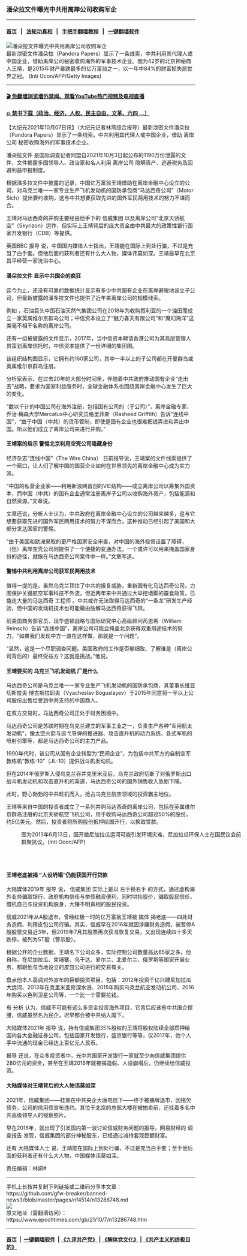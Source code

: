 ### 潘朵拉文件曝光中共用离岸公司收购军企
------------------------

#### [首页](https://github.com/gfw-breaker/banned-news3/blob/master/README.md) &nbsp;&nbsp;|&nbsp;&nbsp; [法轮功真相](https://github.com/begood0513/basic/blob/master/README.md)  &nbsp;&nbsp;|&nbsp;&nbsp; [手把手翻墙教程](https://github.com/gfw-breaker/guides/wiki)  &nbsp;&nbsp;|&nbsp;&nbsp; [一键翻墙软件](https://github.com/gfw-breaker/nogfw/blob/master/README.md)  



<div><img alt="潘朵拉文件曝光中共用离岸公司收购军企" class="attachment-djy_600_400 size-djy_600_400 wp-post-image" src="https://i.epochtimes.com/assets/uploads/2015/10/1510031955402003-600x400.jpg"/>
<div class="caption">
 最新泄密文件潘朵拉（Pandora Papers）显示了一条线索，中共利用其代理人或中国企业，借助离岸公司秘密收购海外的军事技术企业。图为42岁的北京神秘商人王靖，是2015年财产暴跌最多的亿万富翁之一，以一年中84%的财富损失居世界之冠。 (Inti Ocon/AFP/Getty Images)
</div></div><hr/>

#### [ 🎬  免翻墙浏览墙外禁闻、观看YouTube热门视频及电视直播](https://github.com/gfw-breaker/HelloWorld)

#### [ 💥  禁书下载（政治、经济、人权、民主自由、文革、六四 ...）](https://github.com/gfw-breaker/books/blob/master/README.md)

<div><p>
 【大纪元2021年10月07日讯】（大纪元记者林燕综合报导）最新泄密文件潘朵拉（Pandora Papers）显示了一条线索，中共利用其代理人或中国企业，借助
 <ok href="https://www.epochtimes.com/gb/tag/%E7%A6%BB%E5%B2%B8%E5%85%AC%E5%8F%B8.html">
  离岸公司
 </ok>
 秘密收购海外的军事技术企业。
</p>
<p>
 <ok href="https://www.icij.org/investigations/pandora-papers/">
  潘朵拉文件
 </ok>
 是国际调查记者同盟自2021年10月3日起公布的1190万份泄露的文件，文件揭露多国领导人、政治家和名人利用
 <ok href="https://www.epochtimes.com/gb/tag/%E7%A6%BB%E5%B2%B8%E5%85%AC%E5%8F%B8.html">
  离岸公司
 </ok>
 隐瞒资产、逃避税务及回避利益申报制度。
</p>
<p>
 根据潘多拉文件中披露的记录，中国亿万富翁王靖借助在离岸金融中心设立的公司，对乌克兰唯一一家专业生产飞机发动机的国防承包商“马达西奇公司”（Motor Sich）提出要约收购，这与中共想要获取先进的国外军民两用技术的努力不谋而合。
</p>
<p>
 王靖对马达西奇的并购主要经由他手下的
 <ok href="https://www.epochtimes.com/gb/tag/%E4%BF%A1%E5%A8%81%E9%9B%86%E5%9B%A2.html">
  信威集团
 </ok>
 以及离岸公司“北京天骄航空”（Skyrizon）运作，但实际上王靖背后的庞大资金由中共最大的政策性银行国家开发银行（CDB）等提供。
</p>
<p>
 英国BBC
 <ok href="https://www.bbc.com/zhongwen/simp/world-58436803">
  报导
 </ok>
 说，中国国内媒体人士指出，王靖能在国际上到处行骗，不过是充当了白手套。但他后面的获利者还有什么大人物，媒体讳莫如深。王靖最早在北京昌平经营一家洗浴中心。
</p>
<h4>
 <ok href="https://www.epochtimes.com/gb/tag/%E6%BD%98%E6%9C%B5%E6%8B%89%E6%96%87%E4%BB%B6.html">
  潘朵拉文件
 </ok>
 显示中共国企的疯狂
</h4>
<p>
 迄今为止，还没有可靠的数据统计显示有多少中共国有企业在离岸避税地设立子公司，但最新披露的潘多拉文件也提供了近年来离岸公司的规模线索。
</p>
<p>
 <ok href="https://www.thewirechina.com/2021/10/03/chinas-shell-game/">
  例如
 </ok>
 ，石油巨头中国石油天然气集团公司在2018年为收购叙利亚的一个油田而成立一家英属维尔京群岛公司；中信资本设立了“魅力春天有限公司”和“魔幻海洋”这类毫不相干名称的离岸公司。
</p>
<p>
 还有一组被披露的文件显示，2017年，当中信资本聘请香港公司为其高层管理人员策划离岸信托时，中信资本提供了一份详细的集团图。
</p>
<p>
 该组织结构图显示，它拥有约160家公司，其中一半以上的子公司都在开曼群岛或英属维尔京群岛注册。
</p>
<p>
 分析家表示，在过去20年的大部分时间里，伴随着中共政府推动国有企业“走出去”战略，要求为国家利益服务时，全球金融体系也围绕离岸金融中心发生了巨大的变化。
</p>
<p>
 “数以千计的中国公司在海外注册，包括国有公司的（子公司）”，离岸金融专家、乔治‧梅森大学Mercatus中心研究员格里菲斯（Rasheed Griffith）告诉“连线中国”，“由于中国（中共）的货币管制，即使是国有企业也很难把钱弄进和弄出中国。所以他们成立了离岸公司来进行并购。”
</p>
<h4>
 王靖案的启示 警惕北京利用空壳公司隐藏身份
</h4>
<p>
 <ok href="https://www.thewirechina.com/2021/10/03/chinas-shell-game/">
  经济杂志“连线中国”（The Wire China）
 </ok>
 日前报导说，王靖案的文件线索提供了一个窗口，让人们了解中国的国营企业如何在世界领先的离岸金融中心成为实力派。
</p>
<p>
 “中国的私营企业家——利用新浪网首创的VIE结构——成立离岸公司以筹集外国资本，而中国（中共）的国有企业通常注册离岸子公司以收购海外资产，包括能源和自然资源。”文章说。
</p>
<p>
 文章还说，分析人士认为，中共政府在离岸金融中心设立的公司越来越多，这与它想要获取先进的国外军民两用技术的努力不谋而合，这种推动已经引起了美国和大部分发达国家的警惕。
</p>
<p>
 “由于美国和欧洲采取的更严格国家安全审查，对中国的海外投资设置了障碍，（但）离岸空壳公司则提供了一个便捷的变通办法，一个或许可以用来掩盖国家身份的途径，就像在马达西奇公司案件中一样。”文章写道。
</p>
<h4>
 警惕中共利用离岸公司获军民两用技术
</h4>
<p>
 值得一提的是，虽然乌克兰顶住了中共的报复威胁，重新国有化马达西奇公司，力图保护关键航空军事科技不外流，但近两年来中共通过大举挖墙脚的蚕食政策，已撬走大量的马达西奇
 <ok href="https://tw.appledaily.com/international/20210130/UQL75DT5BVEEHBJQ6TPUWXIEVU">
  工程师
 </ok>
 。中共或许无法取得马达西奇的“一条龙”研发生产经验，但中国的发动机技术也可能藉由肢解马达西奇获得飞跃。
</p>
<p>
 前美国商务部官员、现华盛顿战略与国际研究中心高级顾问芮恩希（William Reinsch）告诉“连线中国”，离岸公司可能会掩盖北京获得双重用途技术的努力，“如果我们发现中方一直在这样做，那就是一个问题”。
</p>
<p>
 “显然，这是一个尽职调查问题。美国政府的工作是否够细致、了解谁是（离岸公司背后的）最终受益方？这就是挑战。”他说。
</p>
<h4>
 王靖要买的
 <ok href="https://www.epochtimes.com/gb/tag/%E4%B9%8C%E5%85%8B%E5%85%B0%E9%A3%9E%E6%9C%BA%E5%8F%91%E5%8A%A8%E6%9C%BA.html">
  乌克兰飞机发动机
 </ok>
 厂是什么
</h4>
<p>
 马达西奇公司是乌克兰唯一一家专业生产飞机发动机的国防承包商，其董事长维亚切斯拉夫‧博古斯拉耶夫（Vyacheslav Boguslayev）于2015年同意将一半以上公司股份出售给受到中共支持的中国商人。
</p>
<p>
 在双方交易时，马达西奇公司正处于财务困境中。
</p>
<p>
 马达西奇公司是苏联时期在乌克兰建立的军事工业之一，负责生产各种“军用航太发动机”，像太空火箭与巡弋导弹的推进器、攻击直升机的动力系统、各式军机的喷射引擎等，都是马达西奇公司的主力产品。
</p>
<p>
 1990年代时，该公司从国有企业转型为“民间企业”，为包括中共军方的自制空军教练机“教练-10”（JL-10）提供战斗机发动机。
</p>
<p>
 但在2014年俄罗斯入侵乌克兰吞并克里米亚后，乌克兰政府切断了对俄罗斯出口战斗机发动机和攻击直升机的渠道，马达西奇公司的国外销售收入急剧下降。
</p>
<p>
 此时，野心勃勃的中共趁机而入，抢占乌克兰航空领域的投资霸主地位。
</p>
<p>
 王靖等来自中国的投资者成立了一系列并购马达西奇的离岸公司，包括在英属维尔京群岛注册的北京天骄航空飞机公司，用于收购马达西奇公司超过50%的股份，约5亿美元。然后，投资者将所购股份抵押给国开行，以换取贷款。
</p>
<figure aria-describedby="caption-attachment-6717198" class="wp-caption aligncenter" id="attachment_6717198" style="width: 599px">
 <ok href="https://i.epochtimes.com/assets/uploads/2013/06/1306150426071758.jpg" target="_blank">
  <img alt="" class="wp-image-6717198" src="https://i.epochtimes.com/assets/uploads/2013/06/1306150426071758-450x300.jpg"/>
 </ok>
 <br/><figcaption class="wp-caption-text" id="caption-attachment-6717198">
  图为2013年6月13日，因开凿尼加拉瓜运河可能引发环境灾难，尼加拉瓜环保人士在国民议会前群聚抗议。(Inti Ocon/AFP)
 </figcaption><br/>
</figure><br/>
<h4>
 王靖老底被揭 “人设坍塌”仍能获国开行贷款
</h4>
<p>
 大陆媒体2019年
 <ok href="https://cj.sina.com.cn/articles/view/1444893750/561f543600100len6">
  报导
 </ok>
 说，
 <ok href="https://www.epochtimes.com/gb/tag/%E4%BF%A1%E5%A8%81%E9%9B%86%E5%9B%A2.html">
  信威集团
 </ok>
 实际上是以
 <ok href="https://finance.sina.com.cn/chanjing/gsnews/2019-03-04/doc-ihrfqzkc0884103.shtml">
  左手换右手
 </ok>
 的方式，通过虚构海外业务骗取银行、政府机构信任与举债融资便利，同时哄抬股价，骗取股民信任，借机自己与投资机构脱身，大赚不明真相的股民投资。
</p>
<p>
 信威2021年从A股退市，曾经红极一时的亿万富翁王靖被
 <ok href="https://www.163.com/dy/article/GBVE2F72051986UM.html">
  媒体
 </ok>
 揭老底——四处财务造假、利用皮包公司行骗。其实，信威早在2016年就因涉嫌财务造假，被暂停A股股票交易近3年，但2019年7月其股票再次获准恢复交易，又出现连续四十多天跌停，被列为ST股（警示股）。
</p>
<p>
 根据公开的企业数据，王靖名下公司众多，实际控制公司数量高达65家之多。他自称，在尼加拉瓜、柬埔寨、乌干达、爱尔兰、北爱尔兰、俄罗斯等国家开展业务，都跟他与当地设立的皮包公司进行的交易有关。
</p>
<p>
 盘点他本人高调对外宣布的巨额投资项目，包括：2012年投资千亿兴建尼加拉瓜大运河、2013年在克里米亚修深水港、2015年购买乌克兰航空发动机公司、2016年购买以色列卫星公司等，一个比一个需要花钱。
</p>
<p>
 有
 <ok href="https://tw.appledaily.com/international/20210130/UQL75DT5BVEEHBJQ6TPUWXIEVU/">
  分析
 </ok>
 认为，信威不可能有这么多资金投资海外项目，它背后应该有中共国企撑腰，信威虽然名为民企，迟早都会被中共纳入麾下。
</p>
<p>
 大陆媒体2021年
 <ok href="https://www.163.com/dy/article/GF9KH8JI05199LN1.html">
  报导
 </ok>
 说，持有信威集团35%股权的王靖将股权陆续全部质押给国内各大金融证券公司，包括国家开发银行，盛京银行等等，仅2017年，他个人手中流通的现金已经达上百亿元人民币。
</p>
<p>
 <ok href="https://www.thepaper.cn/newsDetail_forward_7614502">
  报导
 </ok>
 还说，在众多投资者中，光中共国家开发银行一家就至少向信威集团提供280亿元的资金，甚至在王靖2016年就被揭造假、人设崩塌后，仍继续给信威投资。
</p>
<h4>
 大陆媒体对王靖背后的大人物讳莫如深
</h4>
<p>
 2021年，信威集团——挂靠在中共央企大唐电信下——终于被摘牌退市，因拖欠债务，公司的信用债宣布违约。其位于北京的总部大楼在被拍卖前，还挂着多名中共高级领导人的视察照片。
</p>
<p>
 早在2016年，就出现了引发国内第一波讨论信威财务问题的报导。网易财经的
 <ok href="http://“信威集团惊天局：隐匿巨额债务 神秘人套现离场”">
  调查报告
 </ok>
 发现，信威集团的部分神秘股东，已经通过减持套现巨额财富。
</p>
<p>
 还有
 <ok href="https://www.bbc.com/zhongwen/simp/world-58436803">
  大陆媒体人士
 </ok>
 说，王靖能在国际上到处行骗，不过是充当白手套；至于他后面的获利者还有什么大人物，中国媒体讳莫如深。
</p>
<p>
 责任编辑：林妍#
</p>
</div>
<hr/>
手机上长按并复制下列链接或二维码分享本文章：<br/>
https://github.com/gfw-breaker/banned-news3/blob/master/pages/nf4514/n13286748.md <br/>
<a href='https://github.com/gfw-breaker/banned-news3/blob/master/pages/nf4514/n13286748.md'><img src='https://github.com/gfw-breaker/banned-news3/blob/master/pages/nf4514/n13286748.md.png'/></a> <br/>
原文地址（需翻墙访问）：https://www.epochtimes.com/gb/21/10/7/n13286748.htm


------------------------
#### [首页](https://github.com/gfw-breaker/banned-news3/blob/master/README.md) &nbsp;|&nbsp; [一键翻墙软件](https://github.com/gfw-breaker/nogfw/blob/master/README.md) &nbsp;| [《九评共产党》](https://github.com/gfw-breaker/9ping.md/blob/master/README.md#九评之一评共产党是什么) | [《解体党文化》](https://github.com/gfw-breaker/jtdwh.md/blob/master/README.md) | [《共产主义的终极目的》](https://github.com/gfw-breaker/gczydzjmd.md/blob/master/README.md)


<img src='http://gfw-breaker.win/banned-news3/pages/nf4514/n13286748.md' width='0px' height='0px'/>